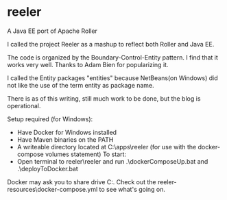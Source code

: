 # reeler
A Java EE port of Apache Roller

I called the project Reeler as a mashup to reflect both Roller and Java EE.

The code is organized by the Boundary-Control-Entity pattern. I find that it works very well. Thanks to Adam Bien for popularizing it.

I called the Entity packages "entities" because NetBeans(on Windows) did not like the use of the term entity as package name.

There is as of this writing, still much work to be done, but the blog is operational.

Setup required (for Windows):
* Have Docker for Windows installed
* Have Maven binaries on the PATH
* A writeable directory located at C:\apps\reeler (for use with the docker-compose volumes statement) 
To start:
* Open terminal to reeler\reeler and run .\dockerComposeUp.bat and .\deployToDocker.bat

Docker may ask you to share drive C:\. Check out the reeler-resources\docker-compose.yml to see what's going on.


